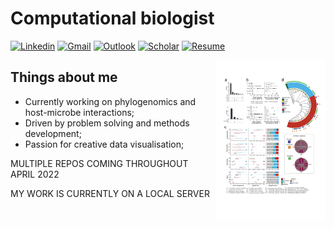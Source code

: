 # Computational biologist

[![Linkedin](https://img.shields.io/badge/-LinkedIn-blue?style=flat&logo=Linkedin&logoColor=white)](https://www.linkedin.com/in/matthew-robert-hayward-53369824/)
[![Gmail](https://img.shields.io/badge/-Gmail-c14438?style=flat&logo=Gmail&logoColor=white)](mailto:matthew.hayward1986@gmail.com)
[![Outlook](https://img.shields.io/badge/-Outlook-0078D4?style=flat&logo=Microsoft-Outlook&logoColor=white)](mailto:mhayward2@mgh.harvard.edu)
[![Scholar](https://img.shields.io/badge/Google-Scholar-yellow)](https://scholar.google.com/citations?user=fQ7R-x8AAAAJ&hl=en)
[![Resume](https://img.shields.io/badge/current-resume-lightgrey)](https://drive.google.com/file/d/1YCVuCWhy35vv8Y83oHgCvLbfhY8hAepu/view?usp=sharing)

<img width="35%" align="right" alt="Github" src="https://github.com/mattHay/mattHay/blob/main/pics.gif" />

## Things about me

- Currently working on phylogenomics and host-microbe interactions;
- Driven by problem solving and methods development;
- Passion for creative data visualisation;

MULTIPLE REPOS COMING THROUGHOUT APRIL 2022 

MY WORK IS CURRENTLY ON A LOCAL SERVER
